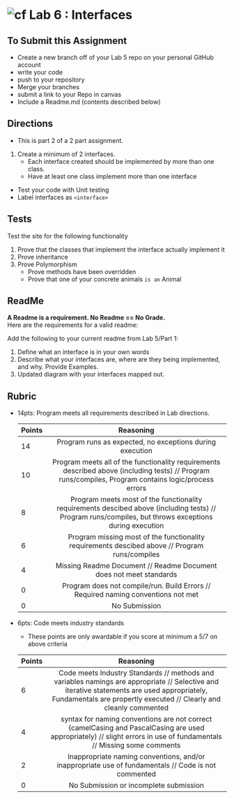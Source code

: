 ![cf](http://i.imgur.com/7v5ASc8.png) Lab 6 : Interfaces
=====================================

## To Submit this Assignment
- Create a new branch off of your Lab 5 repo on your personal GitHub account
- write your code
- push to your repository
- Merge your branches
- submit a link to your Repo in canvas
- Include a Readme.md (contents described below)

## Directions
- This is part 2 of a 2 part assignment. 
1. Create a minimum of 2 interfaces.
	- Each interface created should be implemented by more than one class.
	- Have at least one class implement more than one interface
- Test your code with Unit testing
- Label interfaces as `<interface>`

## Tests
Test the site for the following functionality
1. Prove that the classes that implement the interface actually implement it
2. Prove inheritance
3. Prove Polymorphism
	- Prove methods have been overridden
	- Prove that one of your concrete animals `is an` Animal

## ReadMe

**A Readme is a requirement. No Readme == No Grade.** <br />
Here are the requirements for a valid readme: <br />

Add the following to your current readme from Lab 5/Part 1:
1. Define what an interface is in your own words
1. Describe what your interfaces are, where are they being implemented, and why. Provide Examples.
1. Updated diagram with your interfaces mapped out. 


## Rubric
- 14pts: Program meets all requirements described in Lab directions.

	Points  | Reasoning | 
	 ------------ | :-----------: | 
	14       | Program runs as expected, no exceptions during execution |
	10       | Program meets all of the  functionality requirements described above (including tests) // Program runs/compiles, Program contains logic/process errors|
	8       | Program meets most of the functionality requirements descibed above (including tests)  // Program runs/compiles, but throws exceptions during execution |
	6       | Program missing most of the functionality requirements descibed above // Program runs/compiles |
	4       | Missing Readme Document // Readme Document does not meet standards |
	0       | Program does not compile/run. Build Errors // Required naming conventions not met |
	0       | No Submission |

- 6pts: Code meets industry standards
	- These points are only awardable if you score at minimum a 5/7 on above criteria

	Points  | Reasoning | 
	 ------------ | :-----------: | 
	6       | Code meets Industry Standards // methods and variables namings are appropriate // Selective and iterative statements are used appropriately, Fundamentals are propertly executed // Clearly and cleanly commented |
	4       | syntax for naming conventions are not correct (camelCasing and PascalCasing are used appropriately) // slight errors in use of fundamentals // Missing some comments |
	2       | Inappropriate naming conventions, and/or inappropriate use of fundamentals // Code is not commented  |
	0       | No Submission or incomplete submission |


